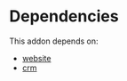 # Dependencies

This addon depends on:

- [website](../../odoo-bringout-oca-ocb-website)
- [crm](../../odoo-bringout-oca-ocb-crm)
